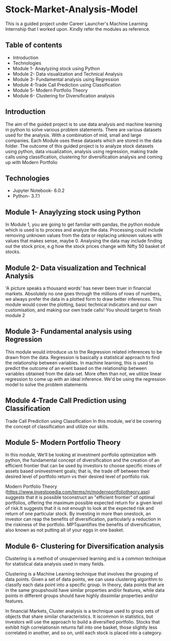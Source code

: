# Stock-Market-Analysis-Model
This is a guided project under Career Launcher's Machine Learning Internship that I worked upon. Kindly refer the modules as reference.

## Table of contents
* Introduction
* Technologies
* Module 1- Anaylyzing stock using Python
* Module 2- Data visualization and Technical Analysis
* Module 3- Fundamental analysis using Regression
* Module 4-Trade Call Prediction using Classification
* Module 5- Modern Portfolio Theory
* Module 6- Clustering for Diversification analysis

## Introduction
The aim of the guided project is to use data analysis and machine learning in python to solve various problem statements. There are various datasets used for the analysis. 
With a combination of mid, small and large companies. Each Module uses these datasets which are stored in the data folder. The outcome of this guided project is to analyze stock datasets using python, data visualization, analysis using regression, making trade calls using classification, clustering for diversification analysis and coming up with Modern Portfolio


## Technologies
* Jupyter Notebook- 6.0.2
* Python- 3.7.1


## Module 1- Anaylyzing stock using Python

In Module 1, you are going to get familiar with pandas, the python module which is used is to process and analyze the data.
Processing could include removing unknown values from the data or replacing unknown values with values that makes sense, maybe 0. Analysing the data may include finding out the stock price, e.g how the stock prices change with Nifty 50 basket of stocks.


## Module 2- Data visualization and Technical Analysis
'A picture speaks a thousand words' has never been truer in financial markets. Absolutely no one goes through the millions  of rows of numbers, we always prefer the data in a plotted form to draw better inferences. This module would cover the plotting, basic technical indicators and our own customisation, and making our own trade calls!
You should target to finish module 2


## Module 3- Fundamental analysis using Regression
This module would introduce us to the Regression related inferences to be drawn from the data.
Regression is basically a statistical approach to find the relationship between variables. In machine learning, this is used to
predict the outcome of an event based on the relationship between variables obtained from the data-set. More often than
not, we utilize linear regression to come up with an ideal inference. We'd be using the regression model to solve the
problem statements


## Module 4-Trade Call Prediction using Classification
Trade Call Prediction using Classification
In this module, we'd be covering the concept of classification and utilize our skills.


## Module 5- Modern Portfolio Theory
In this module, We’ll be looking at investment portfolio optimization with python, the fundamental concept of diversification and the creation of an efficient frontier that can be used by investors to choose specific mixes of assets based oninvestment goals; that is, the trade off between their desired level of portfolio return vs their desired level of portfolio risk.

Modern Portfolio Theory (https://www.investopedia.com/terms/m/modernportfoliotheory.asp)
suggests that it is possible toconstruct an "efficient frontier" of optimal portfolios, offering the maximum possible expected return for a given level of risk.It suggests that it is not enough to look at the expected risk and return of one particular stock. By investing in more than onestock, an investor can reap the benefits of diversification, particularly a reduction in the riskiness of the portfolio. MPTquantifies the benefits of diversification, also known as not putting all of your eggs in one basket.


## Module 6- Clustering for Diversification analysis
Clustering is a method of unsupervised learning and is a common technique for statistical data analysis used in many fields.

Clustering is a Machine Learning technique that involves the grouping of data points. Given a set of data points, we can usea clustering algorithm to classify each data point into a specific group. In theory, data points that are in the same groupshould have similar properties and/or features, while data points in different groups should have highly dissimilar properties and/or features.

In financial Markets, Cluster analysis is a technique used to group sets of objects that share similar characteristics. It iscommon in statistics, but investors will use the approach to build a diversified portfolio. Stocks that exhibit high correlationsin returns fall into one basket, those slightly less correlated in another, and so on, until each stock is placed into a category.


